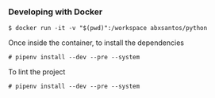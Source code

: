 ### Developing with Docker

`$ docker run -it -v "$(pwd)":/workspace abxsantos/python`

Once inside the container, to install the dependencies

`# pipenv install --dev --pre --system`

To lint the project

`# pipenv install --dev --pre --system`